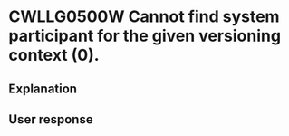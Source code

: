 # CWLLG0500W Cannot find system participant for the given versioning context (0).

## Explanation

## User response